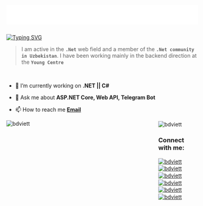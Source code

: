 <h1 align="center">
  <img src="https://github.com/AslanbekHasanov/AslanbekHasanov/blob/main/name.svg" />
</h1>

[![Typing SVG](https://readme-typing-svg.herokuapp.com?font=Fira+Code&pause=1000&color=6413F7&center=true&random=false&width=435&lines=Hi+there%2C+I'm+Aslanbek+%F0%9F%91%8B;I+am+a+.Net+developer%F0%9F%92%BB)](https://git.io/typing-svg)

> I am active in the **`.Net`** web field and a member of the **`.Net community in Uzbekistan`**. I have been working mainly in the backend direction at the **`Young Centre`**
<br>

- 🔭 I’m currently working on **.NET || C#**

- 💬 Ask me about **ASP.NET Core, Web API, Telegram Bot**

- 📫 How to reach me **[Email](learneraslanbek1220@gmail.com)**


<p align="left">
  <img align="left" src="https://github-readme-stats.vercel.app/api/top-langs/?username=AslanbekHasanov&layout=compact" alt="bdviett" height="200" width="400" />
  <img align="center" src="https://github-readme-stats.vercel.app/api?username=AslanbekHasanov&show_icons=true&theme=radical" alt="bdviett" height="200" width="400" />
</p>

<h3 align="left">Connect with me:</h3>
<p align="left">
<a href="https://www.linkedin.com/in/aslanbek-hasanov-b22076220" target="blank"><img align="center" width="40" src="https://cdn-icons-png.flaticon.com/512/3536/3536505.png" 
alt="bdviett" height="30" width="40" /></a>
<a href="https://t.me/aslan_1220" target="blank"><img align="center" width="40" src="https://cdn.icon-icons.com/icons2/2864/PNG/512/telegram_logo_icon_181740.png" 
alt="bdviett" height="30" width="35" /></a>
<a href="https://medium.com/@learneraslanbek1220" target="blank"><img align="center" width="40" src="https://cdn.icon-icons.com/icons2/2389/PNG/512/medium_m_logo_icon_145072.png" 
alt="bdviett" height="30" width="40" /></a>
<a href="https://www.facebook.com/profile.php?id=100076770307308" target="blank"><img align="center" width="40" src="https://cdn.icon-icons.com/icons2/2429/PNG/512/facebook_logo_icon_147291.png" 
alt="bdviett" height="30" width="40" /></a>
<a href="live:.cid.a9b6190b6d4644cb" target="blank"><img align="center" width="40" src="https://cdn.icon-icons.com/icons2/405/PNG/512/Skype_40679.png" 
alt="bdviett" height="30" width="40" /></a>
<a href="https://www.sololearn.com/en/profile/24643811" target="blank"><img align="center" width="40" src="https://cdn.icon-icons.com/icons2/3915/PNG/512/sololearn_logo_icon_249580.png" 
alt="bdviett" height="30" width="40" /></a>
</p>

